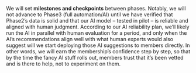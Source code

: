 We will set **milestones and checkpoints** between phases. Notably, we will not advance to Phase3 (full automation/AI) until we have verified that Phase2’s data is solid and that our AI model – tested in pilot – is reliable and aligned with human judgment. According to our AI reliability plan, we’ll likely run the AI in parallel with human evaluation for a period, and only when the AI’s recommendations align well with what human experts would also suggest will we start deploying those AI suggestions to members directly. In other words, we will earn the membership’s confidence step by step, so that by the time the fancy AI stuff rolls out, members trust that it’s been vetted and is there to help, not to experiment on them.
